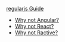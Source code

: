 [regularjs Guide](http://leeluolee.gitbooks.io/regular-guide/)

- [Why not Angular?](qa/why-not-angular.md)
- [Why not React?](qa/why-not-react.md)
- [Why not Ractive?](qa/why-not-ractive.md)


